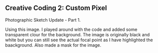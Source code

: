 ## Creative Coding 2: Custom Pixel

Photographic Sketch Update - Part 1.

Using this image. I played around with the code and added some transparent clour for the background. The image is originally black and white but you can still see the actual focal point as I have highlighted the baackground. Also made a mask for the image.

